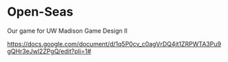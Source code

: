 # Open-Seas
Our game for UW Madison Game Design II

https://docs.google.com/document/d/1q5P0cv_c0agVrDQ4jt1ZRPWTA3Pu9gQHr3eJwl2ZPgQ/edit?pli=1#

